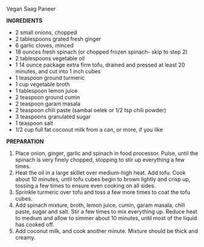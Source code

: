 Vegan Saag Paneer

**INGREDIENTS**

* 2 small onions, chopped
* 2 tablespoons grated fresh ginger
* 6 garlic cloves, minced
* 18 ounces fresh spinach (or chopped frozen spinach- skip to step 2)
* 2 tablespoons vegetable oil
* 1 14 ounce package extra firm tofu, drained and pressed at least 20 minutes, and cut into 1 inch cubes
* 1 teaspoon ground turmeric
* 1 cup vegetable broth
* 1 tablespoon lemon juice
* 2 teaspoon ground cumin
* 2 teaspoon garam masala
* 2 teaspoon chili paste (sambal oelek or 1/2 tsp chili powder)
* 3 teaspoons granulated sugar
* 1 teaspoon salt
* 1/2 cup full fat coconut milk from a can, or more, if you like

**PREPARATION**

1. Place onion, ginger, garlic and spinach in food processor. Pulse, until the spinach is very finely chopped, stopping to stir up everything a few times.
2. Heat the oil in a large skillet over medium-high heat. Add tofu. Cook about 10 minutes, until tofu cubes begin to brown lightly and crisp up, tossing a few times to ensure even cooking on all sides.
3. Sprinkle turmeric over tofu and toss a few more times to coat the tofu cubes.
4. Add spinach mixture, broth, lemon juice, cumin, garam masala, chili paste, sugar and salt. Stir a few times to mix everything up. Reduce heat to medium and allow to simmer about 10 minutes, until most of the liquid has cooked off.
5. Add coconut milk, and cook another minute. Mixture should be thick and creamy.
